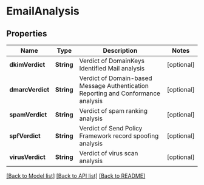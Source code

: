 # EmailAnalysis

## Properties
Name | Type | Description | Notes
------------ | ------------- | ------------- | -------------
**dkimVerdict** | **String** | Verdict of DomainKeys Identified Mail analysis | [optional] 
**dmarcVerdict** | **String** | Verdict of Domain-based Message Authentication Reporting and Conformance analysis | [optional] 
**spamVerdict** | **String** | Verdict of spam ranking analysis | [optional] 
**spfVerdict** | **String** | Verdict of Send Policy Framework record spoofing analysis | [optional] 
**virusVerdict** | **String** | Verdict of virus scan analysis | [optional] 

[[Back to Model list]](../README.md#documentation-for-models) [[Back to API list]](../README.md#documentation-for-api-endpoints) [[Back to README]](../README.md)


